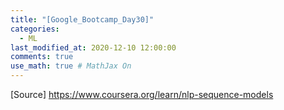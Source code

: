 ```yaml
---
title: "[Google_Bootcamp_Day30]"
categories: 
  - ML
last_modified_at: 2020-12-10 12:00:00
comments: true
use_math: true # MathJax On
---
```



[Source] https://www.coursera.org/learn/nlp-sequence-models
